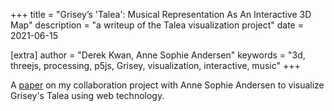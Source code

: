 +++
title = "Grisey’s 'Talea': Musical Representation As An Interactive 3D Map"
description = "a writeup of the Talea visualization project"
date = 2021-06-15

[extra]
author = "Derek Kwan, Anne Sophie Andersen"
keywords = "3d, threejs, processing, p5js, Grisey, visualization, interactive, music"
+++

A [paper](/res/talea-vis.pdf) on my collaboration project with Anne Sophie Andersen to visualize Grisey's Talea using web technology.


